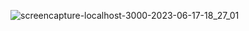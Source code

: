 ![screencapture-localhost-3000-2023-06-17-18_27_01](https://github.com/sunil9813/AstraBiz-Agency-UI-Next-JS-/assets/67497228/04546138-7cbb-40b0-8710-ce5fed29643b)

